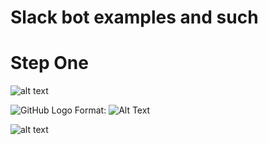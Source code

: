 # Slack bot examples and such

# Step One
![alt text](https://github.com/m4573rn3rd/scripts/tree/main/slack/img/readme_img/1.png?raw=true)

![GitHub Logo](https://github.com/m4573rn3rd/scripts/tree/main/slack/img/readme_img/1.png)
Format: ![Alt Text](url)

![alt text](https://raw.githubusercontent.com/m4573rn3rd/scripts/main/slack/img/readme_img/1.pnghttps://github.com/m4573rn3rd/scripts/tree/main/slack/img/readme_img/1.png)